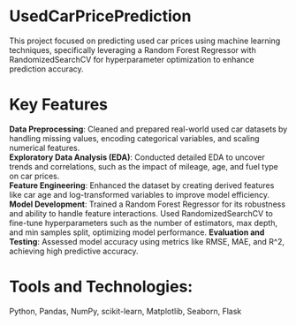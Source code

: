 # UsedCarPricePrediction
This project focused on predicting used car prices using machine learning techniques, specifically leveraging a Random Forest Regressor with RandomizedSearchCV for hyperparameter optimization to enhance prediction accuracy.
# Key Features
**Data Preprocessing**: Cleaned and prepared real-world used car datasets by handling missing values, encoding categorical variables, and scaling numerical features.<br>
**Exploratory Data Analysis (EDA)**: Conducted detailed EDA to uncover trends and correlations, such as the impact of mileage, age, and fuel type on car prices.<br>
**Feature Engineering**: Enhanced the dataset by creating derived features like car age and log-transformed variables to improve model efficiency.
**Model Development**: Trained a Random Forest Regressor for its robustness and ability to handle feature interactions. Used RandomizedSearchCV to fine-tune hyperparameters such as the number of estimators, max depth, and min samples split, optimizing model performance.
**Evaluation and Testing**: Assessed model accuracy using metrics like RMSE, MAE, and R^2, achieving high predictive accuracy.
# Tools and Technologies:
Python, Pandas, NumPy, scikit-learn, Matplotlib, Seaborn, Flask


